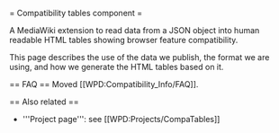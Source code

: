 = Compatibility tables component =

A MediaWiki extension to read data from a JSON object into human readable HTML tables showing browser feature compatibility.

This page describes the use of the data we publish, the format we are using, and how we generate the HTML tables based on it.


== FAQ ==
Moved [[WPD:Compatibility_Info/FAQ]].


== Also related ==
* '''Project page''':  see [[WPD:Projects/CompaTables]]